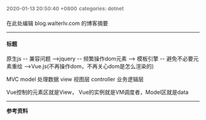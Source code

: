 #
<font color=gray size=2>2020-01-13 20:50:40 +0800</font>
<font color=gray size=2>categories: dotnet</font>
---

在此处编辑 blog.walterlv.com 的博客摘要

---

#### 标题

原生js -- 兼容问题  -->jquery -- 频繁操作dom元素 --> 模板引擎 -- 避免不必要元素重绘 -->Vue.js(不再操作dom，不再关心dom是怎么渲染的)

MVC  model 处理数据 view 视图层 controller 业务逻辑层

Vue控制的元素区就是View， Vue的实例就是VM调度者，Model区就是data

---

**参考资料**